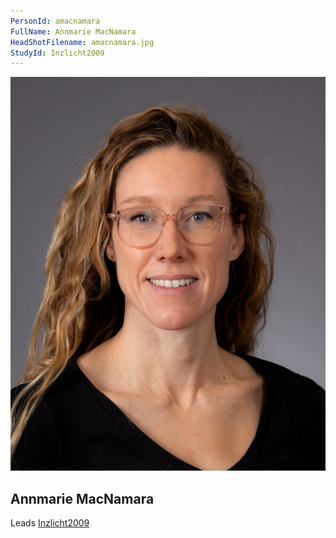 ```yaml
---
PersonId: amacnamara
FullName: Annmarie MacNamara
HeadShotFilename: amacnamara.jpg
StudyId: Inzlicht2009
---
```


![headshot of researcher](/assets/images/headshots/amacnamara.jpg "Annmarie MacNamara")

## Annmarie MacNamara

Leads [Inzlicht2009](/replications/Inzlicht2009)